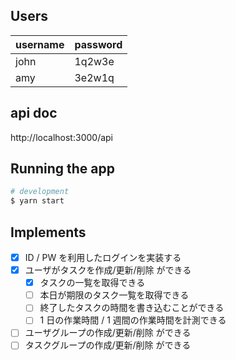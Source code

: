 ## Users

| username | password |
| -------- | -------- |
| john     | 1q2w3e   |
| amy      | 3e2w1q   |

## api doc

http://localhost:3000/api

## Running the app

```bash
# development
$ yarn start
```

## Implements

- [x] ID / PW を利用したログインを実装する
- [x] ユーザがタスクを作成/更新/削除 ができる
  - [x] タスクの一覧を取得できる
  - [ ] 本日が期限のタスク一覧を取得できる
  - [ ] 終了したタスクの時間を書き込むことができる
  - [ ] 1 日の作業時間 / 1 週間の作業時間を計測できる
- [ ] ユーザグループの作成/更新/削除 ができる
- [ ] タスクグループの作成/更新/削除 ができる
